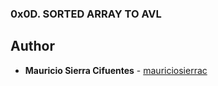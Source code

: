 ### 0x0D.  SORTED ARRAY TO AVL
## Author
* **Mauricio Sierra Cifuentes** - [mauriciosierrac](https://github.com/mauriciosierrac)
